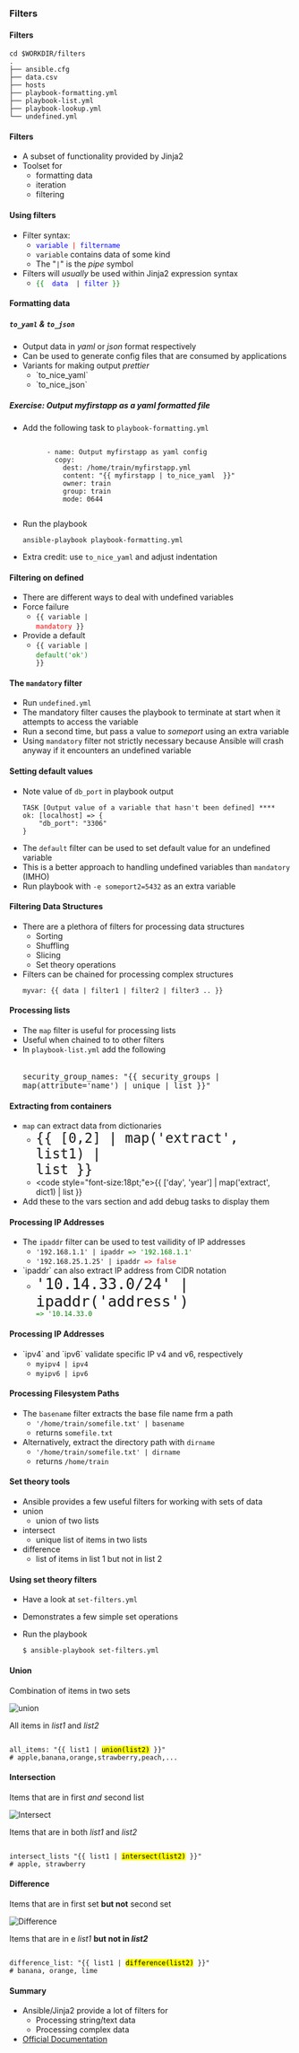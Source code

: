 ### Filters


#### Filters
```
cd $WORKDIR/filters
.
├── ansible.cfg
├── data.csv
├── hosts
├── playbook-formatting.yml
├── playbook-list.yml
├── playbook-lookup.yml
└── undefined.yml
```


#### Filters
* A subset of functionality provided by Jinja2
* Toolset for
   * formatting data
   * iteration
   * filtering


#### Using filters

* Filter syntax:
   * <!-- .element: class="fragment" data-fragment-index="0" --><code style="color:blue;">variable</code><code style="color:red;"> | </code><code style="color:blue;">filtername</code>
   *  <!-- .element: class="fragment" data-fragment-index="1" --><code>variable</code> contains data of some kind 
   *  <!-- .element: class="fragment" data-fragment-index="2" -->The "<code>|</code>" is the <em>pipe</em> symbol 
* Filters will <!-- .element: class="fragment" data-fragment-index="3" -->_usually_ be used within Jinja2 expression syntax
   *  <!-- .element: class="fragment" data-fragment-index="4" --><code style="color:green;">{{</code><code style="color:blue;">  data </code><code> | </code><code style="color:blue;">filter</code><code style="color:green;"> }}</code> 



#### Formatting data
##### `to_yaml` & `to_json`

* Output data in <!-- .element: class="fragment" data-fragment-index="0" -->_yaml_ or _json_ format respectively
* Can be used to generate config files that are consumed by applications <!-- .element: class="fragment" data-fragment-index="1" -->
* Variants for making output <!-- .element: class="fragment" data-fragment-index="2" -->_prettier_
   * <!-- .element: class="fragment" data-fragment-index="3" -->`to_nice_yaml`
   * <!-- .element: class="fragment" data-fragment-index="4" -->`to_nice_json`


##### Exercise: Output myfirstapp as a yaml formatted file
* Add the following task to <!-- .element: class="fragment" data-fragment-index="0" -->`playbook-formatting.yml`
   <pre class="fragment" data-fragment-index="1"><code data-trim>
        - name: Output myfirstapp as yaml config
          copy:
            dest: /home/train/myfirstapp.yml
            content: "{{ myfirstapp | to_nice_yaml  }}"
            owner: train
            group: train
            mode: 0644
    </code></pre>
* Run the playbook <!-- .element: class="fragment" data-fragment-index="2" -->
   ```
   ansible-playbook playbook-formatting.yml
   ```
* Extra credit: use <!-- .element: class="fragment" data-fragment-index="3" -->`to_nice_yaml` and adjust indentation



#### Filtering on defined
* There are different ways to deal with undefined variables
* Force failure
   * <code>{{ variable | </code><code style="color:red;">mandatory</code><code> }}</code>
* Provide a default
   * <code>{{ variable | </code><code style="color:green;">default('ok')</code><code> }}</code>


#### The `mandatory` filter

* Run <!-- .element: class="fragment" data-fragment-index="0" -->`undefined.yml`
* The mandatory filter causes the playbook to terminate at start when it attempts to access the variable <!-- .element: class="fragment" data-fragment-index="1" -->
* Run a second time, but pass a value to <!-- .element: class="fragment" data-fragment-index="2" -->_someport_ using an extra variable
* Using <!-- .element: class="fragment" data-fragment-index="3" -->`mandatory` filter not strictly necessary because Ansible will crash anyway if it encounters an undefined variable 



#### Setting default values
* Note value of <!-- .element: class="fragment" data-fragment-index="0" -->`db_port` in playbook output 
   ```
   TASK [Output value of a variable that hasn't been defined] ****
   ok: [localhost] => {
       "db_port": "3306"
   }
   ```
* The <!-- .element: class="fragment" data-fragment-index="1" -->`default` filter can be used to set default value for an undefined variable
* This is a better approach to handling undefined variables than <!-- .element: class="fragment" data-fragment-index="2" -->`mandatory` (IMHO)
* Run playbook with <!-- .element: class="fragment" data-fragment-index="3" -->`-e someport2=5432` as an extra variable



#### Filtering Data Structures
* There are a plethora of filters for processing data structures
    * Sorting
    * Shuffling
    * Slicing
    * Set theory operations
* Filters can be chained for processing complex structures
   ```
   myvar: {{ data | filter1 | filter2 | filter3 .. }}
   ```



#### Processing lists

* The <!-- .element: style="stretch" -->`map` filter is useful for processing lists
* Useful when chained to to other filters
* In `playbook-list.yml` add the following
   <pre style="font-size:12pt;"><code data-trim>
  security_group_names: "{{ security_groups | map(attribute='name') | unique | list }}"
  </code></pre>


#### Extracting from containers
* `map` can extract data from dictionaries
   * <code style="font-size:18pt;">{{ [0,2] | map('extract', list1) | list }}</code>
   * <code style="font-size:18pt;"e>{{ ['day', 'year'] | map('extract', dict1) | list }}</code>
* Add these to the vars section and add debug tasks to display them



#### Processing IP Addresses

* The <!-- .element: class="fragment" data-fragment-index="0" -->`ipaddr` filter can be used to test vailidity of IP addresses
   * <!-- .element: class="fragment" data-fragment-index="1" --><code>'192.168.1.1' | ipaddr</code><code class="fragment" data-fragment-index="2" style="color:green"> => '192.168.1.1'</code>
   * <!-- .element: class="fragment" data-fragment-index="3" --><code>'192.168.25.1.25' | ipaddr</code><code class="fragment" data-fragment-index="4" style="color:red"> => false</code>
* <!-- .element: class="fragment" data-fragment-index="5" -->`ipaddr` can also extract IP address from CIDR notation
   * <code style="font-size:20pt;">'10.14.33.0/24' | ipaddr('address')</code><code class="fragment" data-fragment-index="6" style="color:green;"> => '10.14.33.0</code>


#### Processing IP Addresses

* <!-- .element: class="fragment" data-fragment-index="0" -->`ipv4` and `ipv6` validate specific IP v4 and v6, respectively
   * <code>myipv4 | ipv4</code>
   * <code>myipv6 | ipv6</code>


#### Processing Filesystem Paths
* The `basename` filter extracts the base file name frm a path
   * `'/home/train/somefile.txt' | basename` 
   * returns `somefile.txt`
* Alternatively, extract the directory path with `dirname`
   * `'/home/train/somefile.txt' | dirname`
   * returns `/home/train`


#### Set theory tools

* Ansible provides a few useful filters for working with sets of data
* union
  - union of two lists
* intersect
  - unique list of items in two lists
* difference
  - list of items in list 1 but not in list 2


#### Using set theory filters

* Have a look at `set-filters.yml`
* Demonstrates a few simple set operations
* Run the playbook

  ```
  $ ansible-playbook set-filters.yml
  ```


#### Union

Combination of items in two sets

![union](img/union.svg "Union") <!-- .element: width="20%" height="20%" -->

All items in<!-- .element: class="fragment" data-fragment-index="0" --> _list1_ and _list2_ 

<pre  class="fragment" data-fragment-index="0"><code data-trim data-noescape>
all_items: "{{ list1 | <mark>union(list2)</mark> }}"
# apple,banana,orange,strawberry,peach,...
</code></pre>


#### Intersection

Items that are in first *and* second list

![Intersect](img/intersect.svg "Intersection") <!-- .element: width="20%"
height="20%" -->

Items that are in both <!-- .element: class="fragment" data-fragment-index="0" --> _list1_ and  _list2_

<pre  class="fragment" data-fragment-index="0"><code data-trim data-noescape>
intersect_lists "{{ list1 | <mark>intersect(list2)</mark> }}"
# apple, strawberry
</code></pre>


#### Difference

Items that are in first set **but not** second set

![Difference](img/difference.svg "Difference")<!-- .element: width="20%"
height="20%" -->

Items that are in e<!-- .element: class="fragment" data-fragment-index="0" --> _list1_ **but not in  _list2_**

<pre  class="fragment" data-fragment-index="0"><code data-trim data-noescape>
difference_list: "{{ list1 | <mark>difference(list2)</mark> }}"
# banana, orange, lime
</code></pre>



#### Summary
* Ansible/Jinja2 provide a lot of filters for
  * Processing string/text data
  * Processing complex data
* [Official Documentation](https://docs.ansible.com/ansible/latest/playbooks_filters.html)

